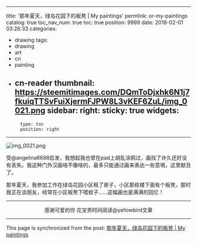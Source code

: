 
---
title: '那年夏天，绿岛花园下的板凳 | My paintings'
permlink: or-my-paintings
catalog: true
toc_nav_num: true
toc: true
position: 9999
date: 2018-02-01 03:26:33
categories:
- drawing
tags:
- drawing
- art
- cn
- painting
- cn-reader
thumbnail: https://steemitimages.com/DQmToDjxhk6N1j7fkuiqTTSvFuiXjermFJPW8L3vKEF6ZuL/img_0021.png
sidebar:
    right:
        sticky: true
widgets:
    -
        type: toc
        position: right
---


![img_0021.png](https://steemitimages.com/DQmToDjxhk6N1j7fkuiqTTSvFuiXjermFJPW8L3vKEF6ZuL/img_0021.png)

受@angelina6688启发，我想起我也曾在pad上胡乱涂鸦过，画找了许久还好没有丢失。我这种门外汉画啥不像啥的，最多只能通过画来表达一些意境，这里献丑了。

那年夏天，我参加工作在绿岛花园小区租了房子，小区那栋楼下面有个板凳，那时我正在谈朋友，经常在小区板凳下喂蚊子......这幅画也是满满的回忆！

---

<center>感谢可爱的你
花宝贵时间阅读@yellowbird文章</center>

- - -

This page is synchronized from the post: [那年夏天，绿岛花园下的板凳 | My paintings](https://steemit.com/@yellowbird/or-my-paintings)
